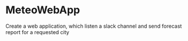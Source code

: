 # MeteoWebApp
Create a web application, which listen a slack channel and send forecast report for a requested city

